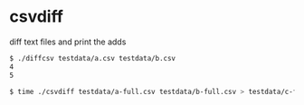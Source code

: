 # csvdiff

diff text files and print the adds

```sh
$ ./diffcsv testdata/a.csv testdata/b.csv
4
5

$ time ./csvdiff testdata/a-full.csv testdata/b-full.csv > testdata/c-full-multi.csv
```
